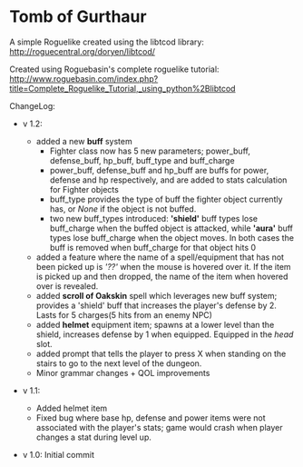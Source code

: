 ﻿# Tomb of Gurthaur
 A simple Roguelike created using the libtcod library: http://roguecentral.org/doryen/libtcod/
 
 
 Created using Roguebasin's complete roguelike tutorial: http://www.roguebasin.com/index.php?title=Complete_Roguelike_Tutorial,_using_python%2Blibtcod
 
 ChangeLog:  
 
 - v 1.2:
    - added a new **buff** system
        - Fighter class now has 5 new parameters; power_buff, defense_buff, hp_buff, buff_type and buff_charge
        - power_buff, defense_buff and hp_buff are buffs for power, defense and hp respectively, and are added to stats calculation for Fighter objects
        - buff_type provides the type of buff the fighter object currently has, or _None_ if the object is not buffed.
        - two new buff_types introduced: **'shield'** buff types lose buff_charge when the buffed object is attacked, while **'aura'** buff types lose buff_charge when the object moves. In both cases the buff is removed when buff_charge for that object hits 0
    - added a feature where the name of a spell/equipment that has not been picked up is *'??'* when the mouse is hovered over it. If the item is picked up and then dropped, the name of the item when hovered over is revealed.
    - added **scroll of Oakskin** spell which leverages new buff system; provides a 'shield' buff that increases the player's defense by 2. Lasts for 5 charges(5 hits from an enemy NPC)
    - added **helmet** equipment item; spawns at a lower level than the shield, increases defense by 1 when equipped. Equipped in the _head_ slot.
    - added prompt that tells the player to press X when standing on the stairs to go to the next level of the dungeon.
    - Minor grammar changes + QOL improvements
    
 - v 1.1:  
     - Added helmet item
     - Fixed bug where base hp, defense and power items were not associated with the player's stats; game would crash when player changes a stat during level up.
 - v 1.0: Initial commit 
